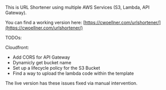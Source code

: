 This is URL Shortener using multiple AWS Services (S3, Lambda, API Gateway).

You can find a working version here: [https://cwoellner.com/urlshortener/](https://cwoellner.com/urlshortener/)

TODOs:

Cloudfront:
  - Add CORS for API Gateway
  - Dynamicly get bucket name
  - Set up a lifecycle policy for the S3 Bucket
  - Find a way to upload the lambda code within the template

The live version has these issues fixed via manual intervention.
